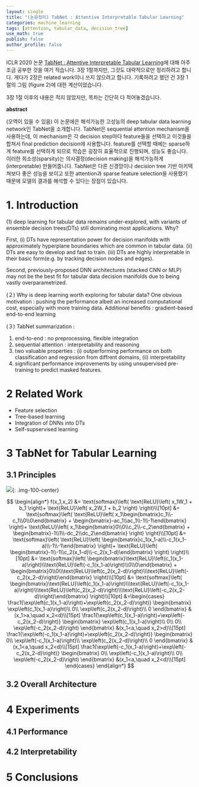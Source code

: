 ```yaml
---
layout: single
title: "(논문정리) TabNet : Attentive Interpretable Tabular Learning"
categories: machine_learning
tags: [attention, tabular_data, decision_tree]
use_math: true
publish: false
author_profile: false
---
```


ICLR 2020 논문 [TabNet : Attentive Interpretable Tabular Learning](https://ojs.aaai.org/index.php/AAAI/article/view/16826)에 대해 아주 조금 공부한 것을 여기 적습니다.
3장 1절까지만, 그것도 대략적으로만 정리하려고 합니다.
게다가 2장은 related work이니 쓰지 않으려고 합니다.
기록하려고 했던 건 3장 1절의 그림 (figure 2)에 대한 계산이었습니다.

3장 1절 이후의 내용은 적지 않았지만, 목차는 간단히 다 적어놓겠습니다.

__abstract__

(오역이 있을 수 있음) 이 논문에은 해석가능한 고성능의 deep tabular data learning network인 TabNet을 소개합니다.
TabNet은 sequential attention mechanism을 사용하는데, 이 mechanism은 각 decision step마다 feature들을 선택하고 이것들을 합쳐서 final prediction decision에 사용합니다.
feature를 선택할 때에는 sparse하게 feature를 선택하게 되므로 학습은 굉장히 효율적으로 진행되며, 성능도 좋습니다.
이러한 희소성(sparsity)는 의사결정(decision making)을 해석가능하게(interpretable) 만들어줍니다.
TabNet은 다른 신경망이나 decision tree 기반 아키텍쳐보다 좋은 성능을 보이고 또한 attention과 sparse feature selection을 사용했기 때문에 모델의 결과를 해석할 수 있다는 장점이 있습니다.

# 1. Introduction

(1)
deep learning for tabular data remains under-explored, with variants of ensemble decision trees(DTs) still dominating most applications.
Why?

First,
(i) DTs have representation power for decision manifolds with approximately hyperplane boundaries which are common in tabular data.
(ii) DTs are easy to develop and fast to train.
(iii) DTs are highly interpretable in their basic form(e.g. by tracking decision nodes and edges).

Second,
previously-proposed DNN architectures (stacked CNN or MLP) may not be the best fit for tabular data decision manifolds due to being vastly overparametrized.

(２)
Why is deep learning worth exploring for tabular data?
One obvious motivation : pushing the performance albeit an increased computational cost, especially with more training data.
Additional benefits : gradient-based end-to-end learning

(３) TabNet summarization :

1. end-to-end : no preprocessing, flexible integration
2. sequential attention : interpretability and reasoning
3. two valuable properties : (i) outperforming performance on both classification and regression from diffrent domains, (ii) interpretability
4. significant performance improvements by using unsupervised pre-training to predict masked features.



# 2 Related Work
 - Feature selection
 - Tree-based learning
 - Integration of DNNs into DTs
 - Self-supservised learning



# 3 TabNet for Tabular Learning
## 3.1 Principles

![]({{site.url}}\images\2023-05-24-TabNet\fig_2.png){: .img-100-center}

$$
\begin{align*}
f(x_1,x_2)
&=
\text{softmax}\left(
    \text{ReLU}\left(
        x_1W_1 + b_1
    \right)+
    \text{ReLU}\left(
        x_2W_1 + b_2
    \right)
    \right)\\[10pt]
&=
\text{softmax}\left(
    \text{ReLU}\left(
        x_1\begin{bmatrix}c_1\\-c_1\\0\\0\end{bmatrix} + \begin{bmatrix}-ac_1\\ac_1\\-1\\-1\end{bmatrix}
    \right)+
    \text{ReLU}\left(
        x_1\begin{bmatrix}0\\0\\c_2\\-c_2\end{bmatrix} + \begin{bmatrix}-1\\1\\-dc_2\\dc_2\end{bmatrix}
    \right)
    \right)\\[10pt]
&=
\text{softmax}\left(
    \text{ReLU}\left(
        \begin{bmatrix}c_1(x_1-a)\\-c_1(x_1-a)\\-1\\-1\end{bmatrix}
    \right)+
    \text{ReLU}\left(
        \begin{bmatrix}-1\\-1\\c_2(x_1-d)\\-c_2(x_1-d)\end{bmatrix}
    \right)
    \right)\\[10pt]
&=
\text{softmax}\left(
    \begin{bmatrix}\text{ReLU}\left(c_1(x_1-a)\right)\\\text{ReLU}\left(-c_1(x_1-a)\right)\\0\\0\end{bmatrix}
    +
    \begin{bmatrix}0\\0\\\text{ReLU}\left(c_2(x_2-d)\right)\\\text{ReLU}\left(-c_2(x_2-d)\right)\end{bmatrix}
    \right)\\[10pt]
&=
\text{softmax}\left(
    \begin{bmatrix}\text{ReLU}\left(c_1(x_1-a)\right)\\\text{ReLU}\left(-c_1(x_1-a)\right)\\\text{ReLU}\left(c_2(x_2-d)\right)\\\text{ReLU}\left(-c_2(x_2-d)\right)\end{bmatrix}
    \right)\\[10pt]
&=\begin{cases}
\frac1{\exp\left(c_1(x_1-a)\right)+\exp\left(c_2(x_2-d)\right)}
\begin{bmatrix}
\exp\left(c_1(x_1-a)\right)\\
0\\
\exp\left(c_2(x_2-d)\right)\\
0
\end{bmatrix}
&(x_1>a,\quad x_2<d)\\[15pt]
\frac1{\exp\left(c_1(x_1-a)\right)+\exp\left(-c_2(x_2-d)\right)}
\begin{bmatrix}
\exp\left(c_1(x_1-a)\right)\\
0\\
0\\
\exp\left(-c_2(x_2-d)\right)
\end{bmatrix}
&(x_1<a,\quad x_2>d)\\[15pt]
\frac1{\exp\left(-c_1(x_1-a)\right)+\exp\left(c_2(x_2-d)\right)}
\begin{bmatrix}
0\\
\exp\left(-c_1(x_1-a)\right)\\
\exp\left(c_2(x_2-d)\right)\\
0
\end{bmatrix}
&(x_1<a,\quad x_2<d)\\[15pt]
\frac1{\exp\left(-c_1(x_1-a)\right)+\exp\left(-c_2(x_2-d)\right)}
\begin{bmatrix}
0\\
\exp\left(-c_1(x_1-a)\right)\\
0\\
\exp\left(-c_2(x_2-d)\right)
\end{bmatrix}
&(x_1<a,\quad x_2<d)\\[15pt]
\end{cases}
\end{align*}
$$

## 3.2 Overall Architecture

# 4 Experiments

## 4.1 Performance

## 4.2 Interpretability

# 5 Conclusions